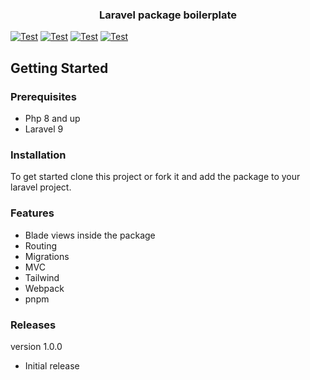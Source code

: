 <div align="center">

<h3 align="center">Laravel package boilerplate</h3>
</div>

[![Test](https://github.com/Joeri-Abbo/laravel-package-boilerplate/actions/workflows/test.yml/badge.svg)](https://github.com/Joeri-Abbo/laravel-package-boilerplate/actions/workflows/test.yml)
[![Test](https://github.com/Joeri-Abbo/laravel-package-boilerplate/actions/workflows/psalm.yml/badge.svg)](https://github.com/Joeri-Abbo/laravel-package-boilerplate/actions/workflows/psalm.yml)
[![Test](https://github.com/Joeri-Abbo/laravel-package-boilerplate/actions/workflows/composer-normalize.yml/badge.svg)](https://github.com/Joeri-Abbo/laravel-package-boilerplate/actions/workflows/composer-normalize.yml)
[![Test](https://github.com/Joeri-Abbo/laravel-package-boilerplate/actions/workflows/php-normalize.yml/badge.svg)](https://github.com/Joeri-Abbo/laravel-package-boilerplate/actions/workflows/php-normalize.yml)

## Getting Started

### Prerequisites

- Php 8 and up
- Laravel 9

### Installation

To get started clone this project or fork it and add the package to your laravel project.

### Features
-  Blade views inside the package
-  Routing
-  Migrations
-  MVC
-  Tailwind
-  Webpack 
-  pnpm 
### Releases

version 1.0.0

- Initial release

